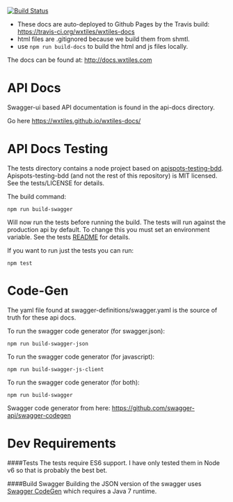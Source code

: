 [![Build Status](https://travis-ci.org/wxtiles/wxtiles-docs.svg?branch=master)](https://travis-ci.org/wxtiles/wxtiles-docs)

* These docs are auto-deployed to Github Pages by the Travis build: https://travis-ci.org/wxtiles/wxtiles-docs
* html files are .gitignored because we build them from shmtl.
* use `npm run build-docs` to build the html and js files locally.

The docs can be found at: http://docs.wxtiles.com

API Docs
========
Swagger-ui based API documentation is found in the api-docs directory.

Go here https://wxtiles.github.io/wxtiles-docs/

API Docs Testing
========
The tests directory contains a node project based on [apispots-testing-bdd](https://github.com/chefArchitect/apispots-testing-bdd/). Apispots-testing-bdd (and not the rest of this repository) is MIT licensed. See the tests/LICENSE for details.

The build command:
```shell
npm run build-swagger
```
Will now run the tests before running the build. The tests will run against the production api by default. To change this you must set an environment variable. See the tests [README](tests/README.md) for details.

If you want to run just the tests you can run:
```shell
npm test
```
Code-Gen
========
The yaml file found at swagger-definitions/swagger.yaml is the source of truth for these api docs.

To run the swagger code generator (for swagger.json):
```shell
npm run build-swagger-json
```

To run the swagger code generator (for javascript):
```shell
npm run build-swagger-js-client
```

To run the swagger code generator (for both):
```shell
npm run build-swagger
```

Swagger code generator from here: https://github.com/swagger-api/swagger-codegen

Dev Requirements
========
####Tests
The tests require ES6 support. I have only tested them in Node v6 so that is probably the best bet.

####Build Swagger
Building the JSON version of the swagger uses [Swagger CodeGen](https://github.com/swagger-api/swagger-codegen) which requires a Java 7 runtime.
